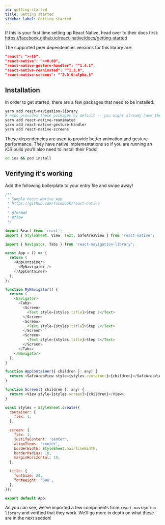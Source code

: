 ```yaml
---
id: getting-started
title: Getting started
sidebar_label: Getting started
---
```


If this is your first time setting up React Native, head over to their docs first: https://facebook.github.io/react-native/docs/getting-started

The supported peer dependencies versions for this library are:

```json
"react": ">=16",
"react-native": ">=0.60",
"react-native-gesture-handler": "^1.4.1",
"react-native-reanimated": "^1.3.0",
"react-native-screens": "^2.0.0-alpha.6"
```

## Installation

In order to get started, there are a few packages that need to be installed:

```bash
yarn add react-navigation-library
# expo provides these packages by default -- you might already have them!
yarn add react-native-reanimated
yarn add react-native-gesture-handler
yarn add react-native-screens
```

These dependencies are used to provide better animation and gesture performance. They have native implementations so if you are running an iOS build you'll also need to install their Pods:

```bash
cd ios && pod install
```

## Verifying it's working

Add the following boilerplate to your entry file and swipe away!

```javascript
/**
 * Sample React Native App
 * https://github.com/facebook/react-native
 *
 * @format
 * @flow
 */

import React from 'react';
import { StyleSheet, View, Text, SafeAreaView } from 'react-native';

import { Navigator, Tabs } from 'react-navigation-library';

const App = () => {
  return (
    <AppContainer>
      <MyNavigator />
    </AppContainer>
  );
};

function MyNavigator() {
  return (
    <Navigator>
      <Tabs>
        <Screen>
          <Text style={styles.title}>Step 1</Text>
        </Screen>
        <Screen>
          <Text style={styles.title}>Step 2</Text>
        </Screen>
        <Screen>
          <Text style={styles.title}>Step 3</Text>
        </Screen>
      </Tabs>
    </Navigator>
  );
}

function AppContainer({ children }: any) {
  return <SafeAreaView style={styles.container}>{children}</SafeAreaView>;
}

function Screen({ children }: any) {
  return <View style={styles.screen}>{children}</View>;
}

const styles = StyleSheet.create({
  container: {
    flex: 1,
  },

  screen: {
    flex: 1,
    justifyContent: 'center',
    alignItems: 'center',
    borderWidth: StyleSheet.hairlineWidth,
    borderRadius: 10,
    marginHorizontal: 10,
  },

  title: {
    fontSize: 24,
    fontWeight: '600',
  },
});

export default App;
```

As you can see, we've imported a few components from `react-navigation-library` and verified that they work. We'll go more in depth on what these are in the next section!
